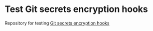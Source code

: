 # Test Git secrets encryption hooks

[//]: # "SPDX-License-Identifier: MIT"

Repository for testing [Git secrets encryption hooks](https://github.com/timaliev/git-secrets-encryption)
